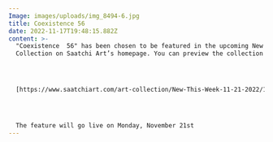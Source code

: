 ```yaml
---
Image: images/uploads/img_8494-6.jpg
title: Coexistence 56
date: 2022-11-17T19:48:15.882Z
content: >-
  "Coexistence  56" has been chosen to be featured in the upcoming New This Week
  Collection on Saatchi Art’s homepage. You can preview the collection here: 




  [https://www.saatchiart.com/​art-collection/New-This-Week-​11-21-2022/153961/703687/view](https://www.saatchiart.com/art-collection/New-This-Week-11-21-2022/153961/703687/view)




  The feature will go live on Monday, November 21st
---
```

